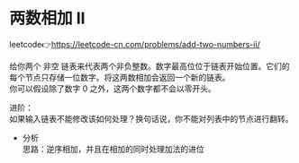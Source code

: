 # 两数相加 II  
leetcode👉https://leetcode-cn.com/problems/add-two-numbers-ii/  

给你两个 非空 链表来代表两个非负整数。数字最高位位于链表开始位置。它们的每个节点只存储一位数字。将这两数相加会返回一个新的链表。  
你可以假设除了数字 0 之外，这两个数字都不会以零开头。  

进阶：  
如果输入链表不能修改该如何处理？换句话说，你不能对列表中的节点进行翻转。  

- 分析  
  思路：逆序相加，并且在相加的同时处理加法的进位  